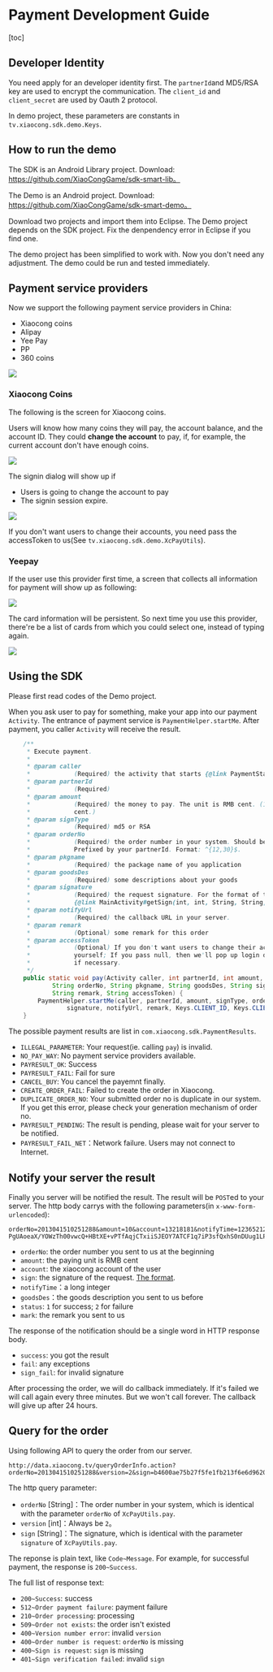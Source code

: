 # Payment Development Guide

[toc]

<a name="appply_for_account" ></a>
## Developer Identity

You need apply for an developer identity first. The `partnerId`and MD5/RSA key are used to encrypt the communication. The `client_id` and `client_secret` are used by Oauth 2 protocol.

In demo project, these parameters are constants in `tv.xiaocong.sdk.demo.Keys`.

## How to run the demo

The SDK is an Android Library project. Download: https://github.com/XiaoCongGame/sdk-smart-lib。

The Demo is an Android project. Download: https://github.com/XiaoCongGame/sdk-smart-demo。

Download two projects and import them into Eclipse. The Demo project depends on the SDK project. Fix the denpendency error in Eclipse if you find one.

The demo project has been simplified to work with. Now you don't need any adjustment. The demo could be run and tested immediately.

## Payment service providers

Now we support the following payment service providers in China:

- Xiaocong coins
- Alipay
- Yee Pay
- PP
- 360 coins

![](img/payways.png)

### Xiaocong Coins

The following is the screen for Xiaocong coins.

Users will know how many coins they will pay, the account balance, and the account ID. They could **change the account** to pay, if, for example, the current account don't have enough coins.

![](img/xc_xiaocong_coins.png)

The signin dialog will show up if

- Users is going to change the account to pay
- The signin session expire.

![](img/xiaocong-coins-change-account.png)

If you don't want users to change their accounts, you need pass the accessToken to us(See `tv.xiaocong.sdk.demo.XcPayUtils`).

### Yeepay

If the user use this provider first time, a screen that collects all information for payment will show up as following:

![](img/yeepay_input_cards.png)

The card information will be persistent. So next time you use this provider, there're be a list of cards from which you could select one, instead of typing again.

![](img/yeepay_list.png)

## Using the SDK

Please first read codes of the Demo project.

When you ask user to pay for something, make your app into our payment `Activity`. The entrance of payment service is `PaymentHelper.startMe`. After payment, you caller `Activity` will receive the result.

```java
    /**
     * Execute payment.
     * 
     * @param caller
     *            (Required) the activity that starts {@link PaymentStartActivity}.
     * @param partnerId
     *            (Required)
     * @param amount
     *            (Required) the money to pay. The unit is RMB cent. (1 Xiaocong coin == 1 RMB
     *            cent.)
     * @param signType
     *            (Required) md5 or RSA
     * @param orderNo
     *            (Required) the order number in your system. Should be unique for all your request.
     *            Prefixed by your partnerId. Format: ^{12,30}$.
     * @param pkgname
     *            (Required) the package name of you application
     * @param goodsDes
     *            (Required) some descriptions about your goods
     * @param signature
     *            (Required) the request signature. For the format of the signature, refer to
     *            {@link MainActivity#getSign(int, int, String, String, String)}.
     * @param notifyUrl
     *            (Required) the callback URL in your server.
     * @param remark
     *            (Optional) some remark for this order
     * @param accessToken
     *            (Optional) If you don't want users to change their account, provide a accessToken
     *            yourself; If you pass null, then we'll pop up login dialog to get the accessToken
     *            if necessary.
     */
    public static void pay(Activity caller, int partnerId, int amount, String signType,
            String orderNo, String pkgname, String goodsDes, String signature, String notifyUrl,
            String remark, String accessToken) {
        PaymentHelper.startMe(caller, partnerId, amount, signType, orderNo, pkgname, goodsDes,
                signature, notifyUrl, remark, Keys.CLIENT_ID, Keys.CLIENT_SECRET, accessToken);
    }
```

The possible payment results are list in `com.xiaocong.sdk.PaymentResults`.

- `ILLEGAL_PARAMETER`: Your request(ie. calling `pay`) is invalid.
- `NO_PAY_WAY`: No payment service providers available.
- `PAYRESULT_OK`: Success
- `PAYRESULT_FAIL`: Fail for sure
- `CANCEL_BUY`: You cancel the payemnt finally.
- `CREATE_ORDER_FAIL`: Failed to create the order in Xiaocong.
- `DUPLICATE_ORDER_NO`: Your submitted order no is duplicate in our system. If you get this error, please check your generation mechanism of order no.
- `PAYRESULT_PENDING`: The result is pending, please wait for your server to be notified.
- `PAYRESULT_FAIL_NET`：Network failure. Users may not connect to Internet.

## Notify your server the result

Finally you server will be notified the result. The result will be `POST`ed to your server. The http body carrys with the following parameters(in `x-www-form-urlencoded`):

```
orderNo=2013041510251288&amount=10&account=13218181&notifyTime=12365212352&goodsDes=sword&status=1&sign=ZPZULntRpJwFmGNIVKwjLEF2Tze7bqs60rxQ22CqT5J1UlvGo575QK9z/+p+7E9cOoRoWzqR6xHZ6WVv3dloyGKDR0btvrdq PgUAoeaX/YOWzTh00vwcQ+HBtXE+vPTfAqjCTxiiSJEOY7ATCF1q7iP3sfQxhS0nDUug1LP3OLk&mark=testcontent
```

- `orderNo`: the order number you sent to us at the beginning
- `amount`: the paying unit is RMB cent
- `account`: the xiaocong account of the user
- `sign`: the signature of the request. [The format](https://github.com/XiaoCongGame/xcPay_notify_demo/blob/master/src/main/webapp/notify.jsp).
- `notifyTime`：a long integer
- `goodsDes`：the goods description you sent to us before
- `status`: `1` for success; `2` for failure
- `mark`: the remark you sent to us

The response of the notification should be a single word in HTTP response body.

- `success`: you got the result
- `fail`: any exceptions
- `sign_fail`: for invalid signature

After processing the order, we will do callback immediately. If it's failed we will call again every three minutes. But we won't call forever. The callback will give up after 24 hours.

## Query for the order

Using following API to query the order from our server.

```
http://data.xiaocong.tv/queryOrderInfo.action?orderNo=2013041510251288&version=2&sign=b4600ae75b27f5fe1fb213f6e6d9620a
```

The http query parameter:

- `orderNo` [String]：The order number in your system, which is identical with the parameter `orderNo` of `XcPayUtils.pay`.
- `version` [int]：Always be `2`。
- `sign` [String]：The signature, which is identical with the parameter `signature` of `XcPayUtils.pay`.

The reponse is plain text, like `Code~Message`. For example, for successful payment, the response is `200~Success`.

The full list of response text:
- `200~Success`: success
- `512~Order payment failure`: payment failure
- `210~Order processing`: processing
- `509~Order not exists`: the order isn't existed
- `400~Version number error`: invalid `version`
- `400~Order number is request`: `orderNo` is missing
- `400~Sign is request`: `sign` is missing
- `401~Sign verification failed`: invalid `sign`

